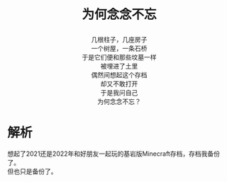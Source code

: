 # <p align='center'>为何念念不忘</p>
<div align='center'>

几根柱子，几座房子<br>
一个树屋，一条石桥<br>
于是它们便和那些坟墓一样<br>
被埋进了土里 <br>
偶然间想起这个存档 <br>
却又不敢打开 <br>
于是我问自己 <br>
为何念念不忘？

</div>

# 解析
想起了2021还是2022年和好朋友一起玩的基岩版Minecraft存档，存档我备份了。<br>
但也只是备份了。